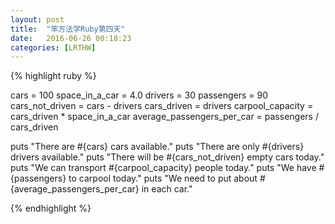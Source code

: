 ```yaml
---
layout: post
title:  "笨方法学Ruby第四天"
date:   2016-06-26 00:18:23
categories: [LRTHW]
---
```


{% highlight ruby %}

cars = 100
space_in_a_car = 4.0
drivers = 30
passengers = 90
cars_not_driven = cars - drivers
cars_driven = drivers
carpool_capacity = cars_driven * space_in_a_car
average_passengers_per_car = passengers / cars_driven


puts "There are #{cars} cars available."
puts "There are only #{drivers} drivers available."
puts "There will be #{cars_not_driven} empty cars today."
puts "We can transport #{carpool_capacity} people today."
puts "We have #{passengers} to carpool today."
puts "We need to put about #{average_passengers_per_car} in each car."

{% endhighlight %}
